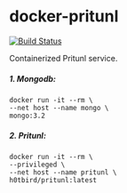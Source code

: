 # docker-pritunl

[![Build Status](https://travis-ci.org/h0tbird/docker-pritunl.svg?branch=master)](https://travis-ci.org/h0tbird/docker-pritunl)

Containerized Pritunl service.

##### 1. Mongodb:

```
docker run -it --rm \
--net host --name mongo \
mongo:3.2
```

##### 2. Pritunl:

```
docker run -it --rm \
--privileged \
--net host --name pritunl \
h0tbird/pritunl:latest
```
